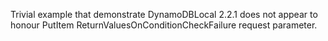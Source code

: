 Trivial example that demonstrate DynamoDBLocal 2.2.1 does not appear to honour PutItem
ReturnValuesOnConditionCheckFailure request parameter.

